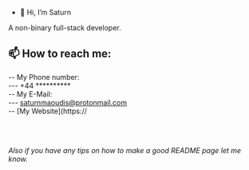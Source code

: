 - 👋 Hi, I’m Saturn

A non-binary full-stack developer.


## 📫 How to reach me: <br>
-- My Phone number: <br>
--- +44 ********** <br>
-- My E-Mail: <br>
--- saturnmaoudis@protonmail.com <br>
-- [My Website](https://


<br>
<br>

*Also if you have any tips on how to make a good README page let me know.*
